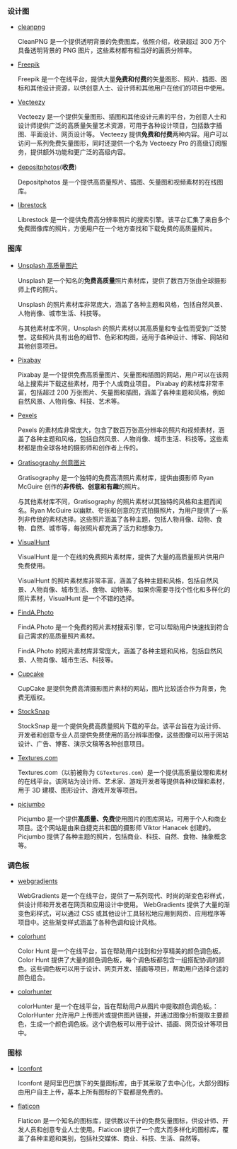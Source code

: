 ### 设计图

- [cleanpng](https://www.cleanpng.com/)

  CleanPNG 是一个提供透明背景的免费图库，依照介绍，收录超过 300 万个具备透明背景的 PNG 图片，这些素材都有相当好的画质分辨率。

- [Freepik](https://www.freepik.com/)

  Freepik 是一个在线平台，提供大量**免费和付费**的矢量图形、照片、插图、图标和其他设计资源，以供创意人士、设计师和其他用户在他们的项目中使用。

- [Vecteezy](https://www.vecteezy.com/)

  Vecteezy 是一个提供矢量图形、插图和其他设计元素的平台，为创意人士和设计师提供广泛的高质量矢量艺术资源，可用于各种设计项目，包括数字插图、平面设计、网页设计等。
  Vecteezy 提供**免费和付费**两种内容。用户可以访问一系列免费矢量图形，同时还提供一个名为 Vecteezy Pro 的高级订阅服务，提供额外功能和更广泛的高级内容。

- [depositphotos](https://depositphotos.com/)(**收费**)

  Depositphotos 是一个提供高质量照片、插图、矢量图和视频素材的在线图库。

- [librestock](https://librestock.com/)

  Librestock 是一个提供免费高分辨率照片的搜索引擎。该平台汇集了来自多个免费图像库的照片，方便用户在一个地方查找和下载免费的高质量照片。

### 图库

- [Unsplash 高质量图片](http://www.unsplash.com)

  Unsplash 是一个知名的**免费高质量**照片素材库，提供了数百万张由全球摄影师上传的照片。

  Unsplash 的照片素材库非常庞大，涵盖了各种主题和风格，包括自然风景、人物肖像、城市生活、科技等。

  与其他素材库不同，Unsplash 的照片素材以其高质量和专业性而受到广泛赞誉。这些照片具有出色的细节、色彩和构图，适用于各种设计、博客、网站和其他创意项目。

- [Pixabay](https://pixabay.com/zh/)

  Pixabay 是一个提供免费高质量图片、矢量图和插图的网站，用户可以在该网站上搜索并下载这些素材，用于个人或商业项目。
  Pixabay 的素材库非常丰富，包括超过 200 万张图片、矢量图和插图，涵盖了各种主题和风格，例如自然风景、人物肖像、科技、艺术等。

- [Pexels](http://www.pexels.com/)

  Pexels 的素材库非常庞大，包含了数百万张高分辨率的照片和视频素材，涵盖了各种主题和风格，包括自然风景、人物肖像、城市生活、科技等。这些素材都是由全球各地的摄影师和创作者上传的。

- [Gratisography 创意图片](http://www.gratisography.com)

  Gratisography 是一个独特的免费高清照片素材库，提供由摄影师 Ryan McGuire 创作的**非传统、创意和有趣**的照片。

  与其他素材库不同，Gratisography 的照片素材以其独特的风格和主题而闻名。Ryan McGuire 以幽默、夸张和创意的方式拍摄照片，为用户提供了一系列非传统的素材选择。这些照片涵盖了各种主题，包括人物肖像、动物、食物、自然、城市等，每张照片都充满了活力和想象力。

- [VisualHunt](https://visualhunt.com/)

  VisualHunt 是一个在线的免费照片素材库，提供了大量的高质量照片供用户免费使用。

  VisualHunt 的照片素材库非常丰富，涵盖了各种主题和风格，包括自然风景、人物肖像、城市生活、食物、动物等。
  如果你需要寻找个性化和多样化的照片素材，VisualHunt 是一个不错的选择。

- [FindA.Photo](http://finda.photo)

  FindA.Photo 是一个免费的照片素材搜索引擎，它可以帮助用户快速找到符合自己需求的高质量照片素材。

  FindA.Photo 的照片素材库非常庞大，涵盖了各种主题和风格，包括自然风景、人物肖像、城市生活、科技等。

- [Cupcake](http://cupcake.nilssonlee.se/)

  CupCake 是提供免费高清摄影图片素材的网站，图片比较适合作为背景，免费无版权。

- [StockSnap](http://StockSnap.com)

  StockSnap 是一个提供免费高质量照片下载的平台。该平台旨在为设计师、开发者和创意专业人员提供免费使用的高分辨率图像，这些图像可以用于网站设计、广告、博客、演示文稿等各种创意项目。

- [Textures.com](https://www.textures.com/)

  Textures.com（以前被称为 `CGTextures.com`）是一个提供高质量纹理和素材的在线平台。该网站为设计师、艺术家、游戏开发者等提供各种纹理和素材，用于 3D 建模、图形设计、游戏开发等项目。

- [picjumbo](https://picjumbo.com/?ref=buffer.com)

  Picjumbo 是一个提供**高质量、免费**使用图片的图库网站，可用于个人和商业项目。这个网站是由来自捷克共和国的摄影师 Viktor Hanacek 创建的。Picjumbo 提供了各种主题的照片，包括商业、科技、自然、食物、抽象概念等。

### 调色板

- [webgradients](webgradients.com/)

  WebGradients 是一个在线平台，提供了一系列现代、时尚的渐变色彩样式，供设计师和开发者在网页和应用设计中使用。 WebGradients 提供了大量的渐变色彩样式，可以通过 CSS 或其他设计工具轻松地应用到网页、应用程序等项目中。这些渐变样式涵盖了各种色调和设计风格。

- [colorhunt](https://colorhunt.co/)

  Color Hunt 是一个在线平台，旨在帮助用户找到和分享精美的颜色调色板。Color Hunt 提供了大量的颜色调色板，每个调色板都包含一组搭配协调的颜色。这些调色板可以用于设计、网页开发、插画等项目，帮助用户选择合适的颜色组合。

- [colorhunter](www.colorhunter.com/)

  colorHunter 是一个在线平台，旨在帮助用户从图片中提取颜色调色板。： ColorHunter 允许用户上传图片或提供图片链接，并通过图像分析提取主要颜色，生成一个颜色调色板。这个调色板可以用于设计、插画、网页设计等项目中。

### 图标

- [Iconfont](http://www.iconfont.cn/)

  Iconfont 是阿里巴巴旗下的矢量图标库，由于其采取了去中心化，大部分图标由用户自主上传，基本上所有图标的下载都是免费的。

- [flaticon](https://pattern.flaticon.com/)

  Flaticon 是一个知名的图标库，提供数以千计的免费矢量图标，供设计师、开发人员和创意专业人士使用。Flaticon 提供了一个庞大而多样化的图标库，覆盖了各种主题和类别，包括社交媒体、商业、科技、生活、自然等。
